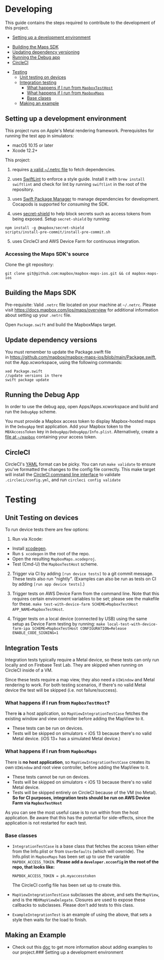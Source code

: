 # Developing

This guide contains the steps required to contribute to the development of this project.

  * [Setting up a development environment](#setting-up-a-development-environment)
<!--  * [Accessing the Maps SDK's source](#accessing-the-maps-sdks-source)-->
  * [Building the Maps SDK](#building-the-maps-sdk)
  * [Updating dependency versioning](#update-dependency-versions)
  * [Running the Debug app](#running-the-debug-app)
  * [CircleCI](#circleci)
- [Testing](#testing)
  * [Unit testing on devices](#unit-testing-on-devices)
  * [Integration testing](#integration-tests)
    + [What happens if I run from `MapboxTestHost`](#what-happens-if-I-run-from-mapboxtesthost)
    + [What happens if I run from `MapboxMaps`](#what-happens-if-I-run-from-mapboxmaps)
    + [Base clases](#base-classes)
  * [Making an example](#making-an-example)

## Setting up a development environment

This project runs on Apple's Metal rendering framework. Prerequisites for running the test app in simulators:

- macOS 10.15 or later
- Xcode 12.2+

This project:

1. requires [a valid ~/.netrc file](https://docs.mapbox.com/ios/maps/guides/install/#configure-credentials) to fetch dependencies.

2. uses [SwiftLint](https://github.com/realm/SwiftLint) to enforce a style guide. Install it with `brew install swiftlint` and check for lint by running `swiftlint` in the root of the repository.

3. uses [Swift Package Manager](https://github.com/apple/swift-package-manager) to manage dependencies for development. Cocapods is supported for *consuming* the SDK.

4. uses [secret-shield](https://github.com/mapbox/secret-shield) to help block secrets such as access tokens from being exposed. Setup `secret-shield` by running:
```
npm install -g @mapbox/secret-shield
scripts/install-pre-commit/install-pre-commit.sh
```

5. uses CircleCI and AWS Device Farm for continuous integration.

### Accessing the Maps SDK's source

Clone the git repository:

```
git clone git@github.com:mapbox/mapbox-maps-ios.git && cd mapbox-maps-ios
```

## Building the Maps SDK

Pre-requisite: Valid `.netrc` file located on your machine at `~/.netrc`. Please visit https://docs.mapbox.com/ios/maps/overview for additional information about setting up your `.netrc` file.

Open `Package.swift` and build the MapboxMaps target.

## Update dependency versions

You must remember to update the Package.swift file in https://github.com/mapbox/mapbox-maps-ios/blob/main/Package.swift, not the App.xcworkspace, using the following commands:

```
xed Package.swift
//update versions in there
swift package update
```

## Running the Debug App

In order to use the debug app, open Apps/Apps.xcworkspace and build and run the `DebugApp` scheme.

You must provide a Mapbox access token to display Mapbox-hosted maps in the `DebugApp` test application. Add your Mapbox token to the `MBXAccessToken` key in `DebugApp/DebugApp/Info.plist`. Alternatively, create a [file at `~/mapbox`](https://docs.mapbox.com/help/troubleshooting/private-access-token-android-and-ios/#ios) containing your access token.

## CircleCI

CircleCI's [YAML](https://en.wikipedia.org/wiki/YAML) format can be picky. You can run `make validate` to ensure you've formatted the changes to the config file correctly. This make target will install the [CircleCI command line interface](https://circleci.com/docs/2.0/local-cli/) to validate `.circleci/config.yml`, and run `circleci config validate`

# Testing

## Unit Testing on devices

To run device tests there are few options:

1. Run via Xcode:

  - Install [xcodegen](https://github.com/yonaskolb/XcodeGen).
  - Run `$ xcodegen` in the root of the repo.
  - Open the resulting `MapboxMaps.xcodeproj`.
  - Test (Cmd-U) the `MapboxTestHost` scheme.

2. Trigger via CI by adding `[run device tests]` to a git commit message. These tests also run "nightly".
(Examples can also be run as tests on CI by adding `[run app device tests]`.)

3. Trigger tests on AWS Device Farm from the command line. Note that this requires certain environment variables to be set; please see the makefile for these.
`make test-with-device-farm SCHEME=MapboxTestHost APP_NAME=MapboxTestHost`.

4. Trigger tests on a local device (connected by USB) using the same setup as Device Farm testing by running:
`make local-test-with-device-farm-ipa SCHEME=MapboxTestHost CONFIGURATION=Release ENABLE_CODE_SIGNING=1`

## Integration Tests

Integration tests typically require a Metal device, so these tests can only run locally and on Firebase Test Lab. They are skipped when running on CircleCI inside of a VM.

Since these tests require a map view, they also need a `UIWindow` and Metal rendering to work. For both testing scenarios, if there's no valid Metal device the test will be skipped (i.e. not failure/success).

### What happens if I run from `MapboxTestHost`?

There **is** a host application, so `MapViewIntegrationTestCase` fetches the existing window and view controller before adding the MapView to it.

- These tests can be run on devices.
- Tests will be skipped on simulators < iOS 13 because there's no valid Metal device. (iOS 13+ has a simulated Metal device.)

### What happens if I run from `MapboxMaps`

There is **no host application**, so `MapViewIntegrationTestCase` creates its own `UIWindow` and root view controller, before adding the MapView to it.

- These tests cannot be run on devices.
- Tests will be skipped on simulators < iOS 13 because there's no valid Metal device.
- Tests will be skipped entirely on CircleCI because of the VM (no Metal). **So for CI purposes, integration tests should be run on AWS Device Farm via `MapboxTestHost`**

As you can see the most useful case is to run within from the host application. Be aware that this has the potential for side-effects, since the application is not restarted for each test.

### Base classes

- `IntegrationTestCase` is a base class that fetches the access token either from the Info.plist or from `UserDefaults` (which will override). The Info.plist in `MapboxMaps` has been set up to use the variable `MAPBOX_ACCESS_TOKEN`. **Please add a `developer.xcconfig` in the root of the repo, that looks like:**

    ```
    MAPBOX_ACCESS_TOKEN = pk.myaccesstoken
    ```

    The CircleCI config file has been set up to create this.

- `MapViewIntegrationTestCase` subclasses the above, and sets the `MapView`, and is the `MBXMapViewDelegate`. Closures are used to expose these callbacks to subclasses. Please don't add tests to this class.

- `ExampleIntegrationTest` is an example of using the above, that sets a style then waits for the load to finish.

## Making an Example

* Check out this [doc](https://github.com/mapbox/mapbox-maps-ios/blob/main/Apps/Examples/README.md) to get more information about adding examples to our project.### Setting up a development environment
